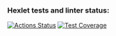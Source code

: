 ### Hexlet tests and linter status:
[![Actions Status](https://github.com/shashlfagai/python-project-50/workflows/hexlet-check/badge.svg)](https://github.com/shashlfagai/python-project-50/actions)
[![Test Coverage](https://api.codeclimate.com/v1/badges/41bd0075c1aca23278cf/test_coverage)](https://codeclimate.com/github/shashlfagai/python-project-50/test_coverage)
